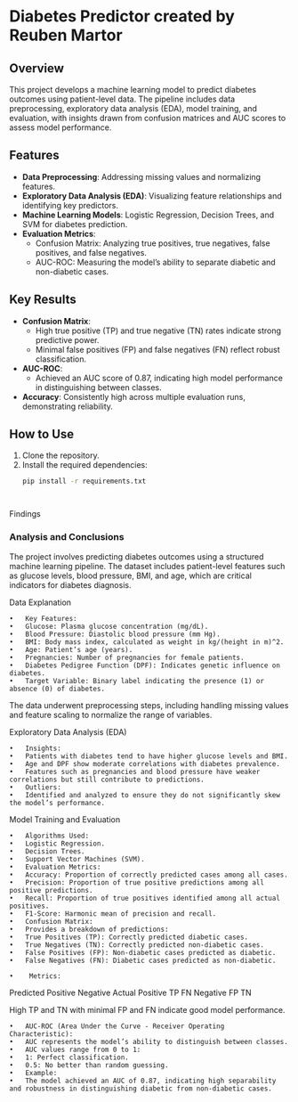 # Diabetes Predictor created by Reuben Martor 

## Overview
This project develops a machine learning model to predict diabetes outcomes using patient-level data. The pipeline includes data preprocessing, exploratory data analysis (EDA), model training, and evaluation, with insights drawn from confusion matrices and AUC scores to assess model performance.

## Features
- **Data Preprocessing**: Addressing missing values and normalizing features.
- **Exploratory Data Analysis (EDA)**: Visualizing feature relationships and identifying key predictors.
- **Machine Learning Models**: Logistic Regression, Decision Trees, and SVM for diabetes prediction.
- **Evaluation Metrics**:
  - Confusion Matrix: Analyzing true positives, true negatives, false positives, and false negatives.
  - AUC-ROC: Measuring the model’s ability to separate diabetic and non-diabetic cases.

## Key Results
- **Confusion Matrix**:
  - High true positive (TP) and true negative (TN) rates indicate strong predictive power.
  - Minimal false positives (FP) and false negatives (FN) reflect robust classification.
- **AUC-ROC**:
  - Achieved an AUC score of 0.87, indicating high model performance in distinguishing between classes.
- **Accuracy**: Consistently high across multiple evaluation runs, demonstrating reliability.

## How to Use
1. Clone the repository.
2. Install the required dependencies:
   ```bash
   pip install -r requirements.txt




Findings 

### Analysis and Conclusions
The project involves predicting diabetes outcomes using a structured machine learning pipeline. The dataset includes patient-level features such as glucose levels, blood pressure, BMI, and age, which are critical indicators for diabetes diagnosis.

Data Explanation

	•	Key Features:
	•	Glucose: Plasma glucose concentration (mg/dL).
	•	Blood Pressure: Diastolic blood pressure (mm Hg).
	•	BMI: Body mass index, calculated as weight in kg/(height in m)^2.
	•	Age: Patient’s age (years).
	•	Pregnancies: Number of pregnancies for female patients.
	•	Diabetes Pedigree Function (DPF): Indicates genetic influence on diabetes.
	•	Target Variable: Binary label indicating the presence (1) or absence (0) of diabetes.

The data underwent preprocessing steps, including handling missing values and feature scaling to normalize the range of variables.

Exploratory Data Analysis (EDA)

	•	Insights:
	•	Patients with diabetes tend to have higher glucose levels and BMI.
	•	Age and DPF show moderate correlations with diabetes prevalence.
	•	Features such as pregnancies and blood pressure have weaker correlations but still contribute to predictions.
	•	Outliers:
	•	Identified and analyzed to ensure they do not significantly skew the model’s performance.

Model Training and Evaluation

	•	Algorithms Used:
	•	Logistic Regression.
	•	Decision Trees.
	•	Support Vector Machines (SVM).
	•	Evaluation Metrics:
	•	Accuracy: Proportion of correctly predicted cases among all cases.
	•	Precision: Proportion of true positive predictions among all positive predictions.
	•	Recall: Proportion of true positives identified among all actual positives.
	•	F1-Score: Harmonic mean of precision and recall.
	•	Confusion Matrix:
	•	Provides a breakdown of predictions:
	•	True Positives (TP): Correctly predicted diabetic cases.
	•	True Negatives (TN): Correctly predicted non-diabetic cases.
	•	False Positives (FP): Non-diabetic cases predicted as diabetic.
	•	False Negatives (FN): Diabetic cases predicted as non-diabetic.

    •    Metrics:
Predicted
            Positive  Negative
Actual
Positive       TP        FN
Negative       FP        TN

High TP and TN with minimal FP and FN indicate good model performance.

	•	AUC-ROC (Area Under the Curve - Receiver Operating Characteristic):
	•	AUC represents the model’s ability to distinguish between classes.
	•	AUC values range from 0 to 1:
	•	1: Perfect classification.
	•	0.5: No better than random guessing.
	•	Example:
	•	The model achieved an AUC of 0.87, indicating high separability and robustness in distinguishing diabetic from non-diabetic cases.